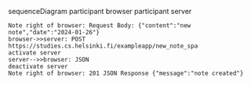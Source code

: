 sequenceDiagram
    participant browser
    participant server 

    Note right of browser: Request Body: {"content":"new note","date":"2024-01-26"}
    browser->>server: POST https://studies.cs.helsinki.fi/exampleapp/new_note_spa
    activate server
    server-->>browser: JSON
    deactivate server 
    Note right of browser: 201 JSON Response {"message":"note created"}